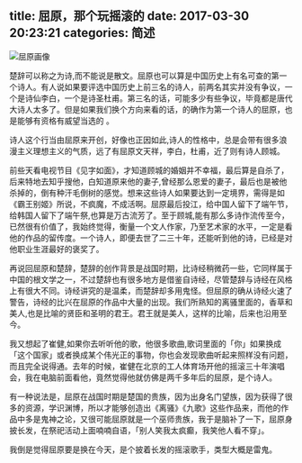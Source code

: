 title: 屈原，那个玩摇滚的
date: 2017-03-30 20:23:21
categories: 简述
  --- 


![屈原画像](http://upload-images.jianshu.io/upload_images/48180-8c0f84d4488ded69.jpg?imageMogr2/auto-orient/strip%7CimageView2/2/w/1240)

楚辞可以称之为诗,而不能说是散文。屈原也可以算是中国历史上有名可查的第一个诗人。有人说如果要评选中国历史上前三名的诗人，前两名其实并没有争议，一个是诗仙李白，一个是诗圣杜甫。第三名的话，可能多少有些争议，毕竟都是唐代大诗人太多了。但是如果我们换个方向来看的话，的确作为第一个诗人的屈原，也是能够有资格有威望当选的 。

诗人这个行当由屈原来开创，好像也正因如此,诗人的性格中，总是会带有很多浪漫主义理想主义的气质，远了有屈原文天祥，李白，杜甫，近了则有诗人顾城。

前些天看电视节目《见字如面》，才知道顾城的婚姻并不幸福，最后算是自杀了，后来特地去知乎搜他，白知道原来他的妻子,曾经那么恩爱的妻子，最后也是被他杀掉的，倒有种汗毛倒树的感觉。想来这些诗人如果要达到一定境界，需得是如《霸王别姬》所说，不疯魔，不成活啊。屈原最后投江，给中国人留下了端午节，给韩国人留下了端午祭,也算是万古流芳了。至于顾城,能有那么多诗作流传至今，已然很有价值了，我始终觉得，衡量一个文人作家，乃至艺术家的水平，一定是看他的作品的留传度。一个诗人，即便去世了二三十年，还能听到他的诗，已经是对他职业生涯最好的褒奖了。

再说回屈原和楚辞，楚辞的创作背景是战国时期，比诗经稍微药一些，它同样属于中国的根文学之一，不过楚辞也有很多地方是借鉴自诗经，尽管楚辞与诗经在风格上有很大不同。诗经讲究的是温柔，而楚辞却多用鬼怪。但屈原的确从诗经火速了警告，诗经的比兴在屈原的作品中大量的出现。我们所熟知的离骚里面的，香草和美人,也是比喻的贤臣和圣明的君王。君王就是美人，这样的比喻，后来也沿用至今。

我又想起了崔健,如果你去听听他的歌，他很多歌曲,歌词里面的「你」如果换成「这个国家」或者换成某个伟光正的事物，你也会发现歌曲听起来照样没有问题，而且完全说得通。去年的时候，崔健在北京的工人体育场开他的摇滚三十年演唱会，我在电脑前面看他，竟然觉得他就仿佛是两千多年后的屈原，是个诗人。

有一种说法是，屈原在战国时期是楚国的贵族，因为出身名门望族，因为获得了很多的资源，学识渊博，所以才能够创造出《离骚》《九歌》这些作品来，而他的作品中多是鬼神之论，又很可能屈原就是一个巫师贵族，我于是脑补了一下，屈原身披长发，在祭祀活动上面喃喃自语，「别人笑我太疯癫，我笑他人看不穿」。

我倒是觉得屈原要是换在今天，是个披着长发的摇滚歌手，类型大概是雷鬼。